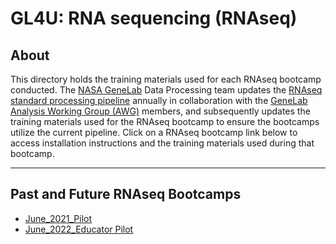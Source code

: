 # GL4U: RNA sequencing (RNAseq)

## About
This directory holds the training materials used for each RNAseq bootcamp conducted. The [NASA GeneLab](https://genelab.nasa.gov/) Data Processing team updates the [RNAseq standard processing pipeline](https://github.com/nasa/GeneLab_Data_Processing/tree/master/RNAseq) annually in collaboration with the [GeneLab Analysis Working Group (AWG)](https://genelab.nasa.gov/awg/charter) members, and subsequently updates the training materials used for the RNAseq bootcamp to ensure the bootcamps utilize the current pipeline. Click on a RNAseq bootcamp link below to access installation instructions and the training materials used during that bootcamp. 

---
## Past and Future RNAseq Bootcamps
- [June_2021_Pilot](June_2021_Pilot)  
- [June_2022_Educator Pilot](June_2021_Pilot)
